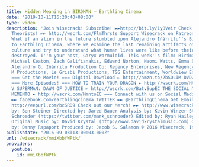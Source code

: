 ```yaml
---
title: Hidden Meaning in BIRDMAN – Earthling Cinema
date: "2019-10-11T16:20:40+08:00"
type: video
description: 'Join Wisecrack! Subscribe! ►►http://bit.ly/1y8Veir Check out The Film
  Theorists! ►► http://wscrk.com/FlmThrsts Support Wisecrack on Patreon! ►► http://wscrk.com/PatreonWC
  What if an alien in the future stumbled upon Alejandro Iñárritu''s Birdman? Welcome
  to Earthling Cinema, where we examine the last remaining artifacts of a once-proud
  culture and try to understand what human lives were like before their planet was
  destroyed. I''m your host, Garyx Wormuloid. This week''s film: Birdman (2014) Stars:
  Michael Keaton, Zach Galifianakis, Edward Norton, Naomi Watts, Emma Stone Director:
  Alejandro G. Iñárritu Production Co: Regency Enterprises, New Regency Pictures,
  M Productions, Le Grisbi Productions, TSG Entertainment, Worldview Entertainment
  === Get the Movie! === Digital Download ► http://amzn.to/2bSOLIM DVD/Blu-ray ► http://amzn.to/2bWmTBs
  === More Episodes! === HOW TO TRAIN YOUR DRAGON ► http://wscrk.com/HtTYDEC BATMAN
  V SUPERMAN: DAWN OF JUSTICE ► http://wscrk.com/BatvSupEC THE SOCIAL NETWORK ► http://wscrk.com/SocNtEC
  MEMENTO ► http://wscrk.com/MmntoEC === Connect with us on Social Media! === FACEBOOK
  ►► facebook.com/earthlingcinema TWITTER ►► @EarthlingCinema Get Email Alerts ►►
  http://eepurl.com/bcSRD9 Check out our Merch! ►► http://www.wisecrack.co/store Written
  by: Ben Steiner Directed by: Jared Bauer Analysis by: Kevin Winzer Starring: Mark
  Schroeder (https://twitter.com/mark_schroeder) Edited by: Ryan Hailey (http://www.ryanhaileydotcom.com/)
  Original Music by: David Krystal (http://www.davidkrystalmusic.com) Opening Animation
  by: Danny Rapaport Produced by: Jacob S. Salamon © 2016 Wisecrack, Inc.'
publishdate: "2016-09-03T13:00:03.000Z"
url: /wisecrack/mmiXbbfWPtk/
providers:
  youtube:
    id: mmiXbbfWPtk
---
```

